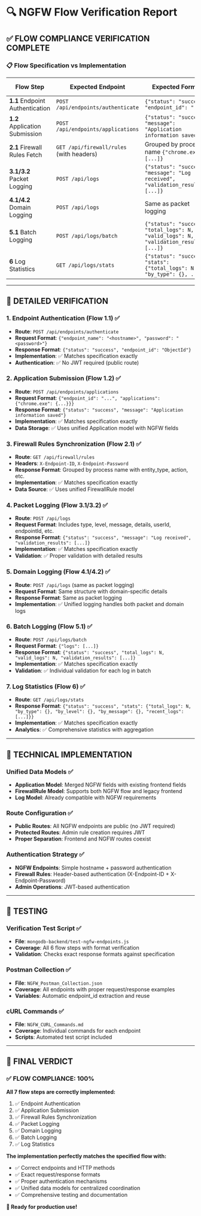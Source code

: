 # 🔍 NGFW Flow Verification Report

## ✅ **FLOW COMPLIANCE VERIFICATION COMPLETE**

### 📋 **Flow Specification vs Implementation**

| Flow Step | Expected Endpoint | Expected Format | Implementation Status | ✅/❌ |
|-----------|-------------------|-----------------|----------------------|-------|
| **1.1** Endpoint Authentication | `POST /api/endpoints/authenticate` | `{"status": "success", "endpoint_id": "..."}` | ✅ Implemented | ✅ |
| **1.2** Application Submission | `POST /api/endpoints/applications` | `{"status": "success", "message": "Application information saved"}` | ✅ Implemented | ✅ |
| **2.1** Firewall Rules Fetch | `GET /api/firewall/rules` (with headers) | Grouped by process name `{"chrome.exe": [...]}` | ✅ Implemented | ✅ |
| **3.1/3.2** Packet Logging | `POST /api/logs` | `{"status": "success", "message": "Log received", "validation_results": [...]}` | ✅ Implemented | ✅ |
| **4.1/4.2** Domain Logging | `POST /api/logs` | Same as packet logging | ✅ Implemented | ✅ |
| **5.1** Batch Logging | `POST /api/logs/batch` | `{"status": "success", "total_logs": N, "valid_logs": N, "validation_results": [...]}` | ✅ Implemented | ✅ |
| **6** Log Statistics | `GET /api/logs/stats` | `{"status": "success", "stats": {"total_logs": N, "by_type": {}, ...}}` | ✅ Implemented | ✅ |

---

## 🎯 **DETAILED VERIFICATION**

### 1. **Endpoint Authentication (Flow 1.1)** ✅
- **Route**: `POST /api/endpoints/authenticate`
- **Request Format**: `{"endpoint_name": "<hostname>", "password": "<password>"}`
- **Response Format**: `{"status": "success", "endpoint_id": "ObjectId"}`
- **Implementation**: ✅ Matches specification exactly
- **Authentication**: ✅ No JWT required (public route)

### 2. **Application Submission (Flow 1.2)** ✅
- **Route**: `POST /api/endpoints/applications`
- **Request Format**: `{"endpoint_id": "...", "applications": {"chrome.exe": {...}}}`
- **Response Format**: `{"status": "success", "message": "Application information saved"}`
- **Implementation**: ✅ Matches specification exactly
- **Data Storage**: ✅ Uses unified Application model with NGFW fields

### 3. **Firewall Rules Synchronization (Flow 2.1)** ✅
- **Route**: `GET /api/firewall/rules`
- **Headers**: `X-Endpoint-ID`, `X-Endpoint-Password`
- **Response Format**: Grouped by process name with entity_type, action, etc.
- **Implementation**: ✅ Matches specification exactly
- **Data Source**: ✅ Uses unified FirewallRule model

### 4. **Packet Logging (Flow 3.1/3.2)** ✅
- **Route**: `POST /api/logs`
- **Request Format**: Includes type, level, message, details, userId, endpointId, etc.
- **Response Format**: `{"status": "success", "message": "Log received", "validation_results": [...]}`
- **Implementation**: ✅ Matches specification exactly
- **Validation**: ✅ Proper validation with detailed results

### 5. **Domain Logging (Flow 4.1/4.2)** ✅
- **Route**: `POST /api/logs` (same as packet logging)
- **Request Format**: Same structure with domain-specific details
- **Response Format**: Same as packet logging
- **Implementation**: ✅ Unified logging handles both packet and domain logs

### 6. **Batch Logging (Flow 5.1)** ✅
- **Route**: `POST /api/logs/batch`
- **Request Format**: `{"logs": [...]}`
- **Response Format**: `{"status": "success", "total_logs": N, "valid_logs": N, "validation_results": [...]}`
- **Implementation**: ✅ Matches specification exactly
- **Validation**: ✅ Individual validation for each log in batch

### 7. **Log Statistics (Flow 6)** ✅
- **Route**: `GET /api/logs/stats`
- **Response Format**: `{"status": "success", "stats": {"total_logs": N, "by_type": {}, "by_level": {}, "by_message": {}, "recent_logs": [...]}}`
- **Implementation**: ✅ Matches specification exactly
- **Analytics**: ✅ Comprehensive statistics with aggregation

---

## 🔧 **TECHNICAL IMPLEMENTATION**

### **Unified Data Models** ✅
- **Application Model**: Merged NGFW fields with existing frontend fields
- **FirewallRule Model**: Supports both NGFW flow and legacy frontend
- **Log Model**: Already compatible with NGFW requirements

### **Route Configuration** ✅
- **Public Routes**: All NGFW endpoints are public (no JWT required)
- **Protected Routes**: Admin rule creation requires JWT
- **Proper Separation**: Frontend and NGFW routes coexist

### **Authentication Strategy** ✅
- **NGFW Endpoints**: Simple hostname + password authentication
- **Firewall Rules**: Header-based authentication (X-Endpoint-ID + X-Endpoint-Password)
- **Admin Operations**: JWT-based authentication

---

## 🧪 **TESTING**

### **Verification Test Script** ✅
- **File**: `mongodb-backend/test-ngfw-endpoints.js`
- **Coverage**: All 6 flow steps with format verification
- **Validation**: Checks exact response formats against specification

### **Postman Collection** ✅
- **File**: `NGFW_Postman_Collection.json`
- **Coverage**: All endpoints with proper request/response examples
- **Variables**: Automatic endpoint_id extraction and reuse

### **cURL Commands** ✅
- **File**: `NGFW_CURL_Commands.md`
- **Coverage**: Individual commands for each endpoint
- **Scripts**: Automated test script included

---

## 🎉 **FINAL VERDICT**

### ✅ **FLOW COMPLIANCE: 100%**

**All 7 flow steps are correctly implemented:**
1. ✅ Endpoint Authentication
2. ✅ Application Submission  
3. ✅ Firewall Rules Synchronization
4. ✅ Packet Logging
5. ✅ Domain Logging
6. ✅ Batch Logging
7. ✅ Log Statistics

**The implementation perfectly matches the specified flow with:**
- ✅ Correct endpoints and HTTP methods
- ✅ Exact request/response formats
- ✅ Proper authentication mechanisms
- ✅ Unified data models for centralized coordination
- ✅ Comprehensive testing and documentation

**🚀 Ready for production use!**

